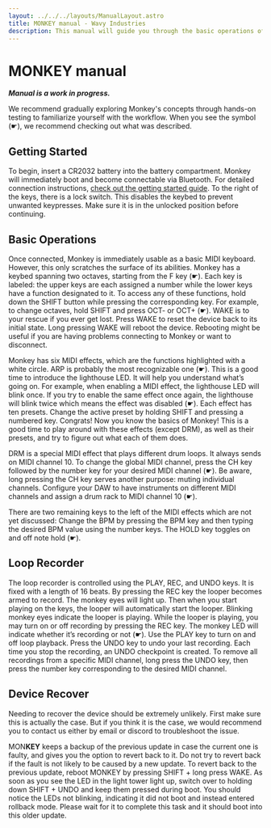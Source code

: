 ```yaml
---
layout: ../../../layouts/ManualLayout.astro
title: MONKEY manual - Wavy Industries
description: This manual will guide you through the basic operations of MONKEY. MONKEY is a MIDI controller with a built-in looper and MIDI effects.
---
```


# MON**KEY** manual

**_Manual is a work in progress._**

We recommend gradually exploring Monkey's concepts through hands-on testing to familiarize yourself with the workflow. When you see the symbol (☛), we recommend checking out what was described.

## Getting Started

To begin, insert a CR2032 battery into the battery compartment. Monkey will immediately boot and become connectable via Bluetooth. For detailed connection instructions, [check out the getting started guide]({routes["monkey-getting-started"]}). To the right of the keys, there is a lock switch. This disables the keybed to prevent unwanted keypresses. Make sure it is in the unlocked position before continuing.

## Basic Operations

Once connected, Monkey is immediately usable as a basic MIDI keyboard. However, this only scratches the surface of its abilities. Monkey has a keybed spanning two octaves, starting from the F key (☛). Each key is labeled: the upper keys are each assigned a number while the lower keys have a function designated to it. To access any of these functions, hold down the SHIFT button while pressing the corresponding key. For example, to change octaves, hold SHIFT and press OCT- or OCT+ (☛). WAKE is to your rescue if you ever get lost. Press WAKE to reset the device back to its initial state. Long pressing WAKE will reboot the device. Rebooting might be useful if you are having problems connecting to Monkey or want to disconnect.

Monkey has six MIDI effects, which are the functions highlighted with a white circle. ARP is probably the most recognizable one (☛). This is a good time to introduce the lighthouse LED. It will help you understand what’s going on. For example, when enabling a MIDI effect, the lighthouse LED will blink once. If you try to enable the same effect once again, the lighthouse will blink twice which means the effect was disabled (☛). Each effect has ten presets. Change the active preset by holding SHIFT and pressing a numbered key. Congrats! Now you know the basics of Monkey! This is a good time to play around with these effects (except DRM), as well as their presets, and try to figure out what each of them does.

DRM is a special MIDI effect that plays different drum loops. It always sends on MIDI channel 10. To change the global MIDI channel, press the CH key followed by the number key for your desired MIDI channel (☛). Be aware, long pressing the CH key serves another purpose: muting individual channels. Configure your DAW to have instruments on different MIDI channels and assign a drum rack to MIDI channel 10 (☛).

There are two remaining keys to the left of the MIDI effects which are not yet discussed: Change the BPM by pressing the BPM key and then typing the desired BPM value using the number keys. The HOLD key toggles on and off note hold (☛).

## Loop Recorder

The loop recorder is controlled using the PLAY, REC, and UNDO keys. It is fixed with a length of 16 beats. By pressing the REC key the looper becomes armed to record. The monkey eyes will light up. Then when you start playing on the keys, the looper will automatically start the looper. Blinking monkey eyes indicate the looper is playing. While the looper is playing, you may turn on or off recording by pressing the REC key. The monkey LED will indicate whether it’s recording or not (☛). Use the PLAY key to turn on and off loop playback. Press the UNDO key to undo your last recording. Each time you stop the recording, an UNDO checkpoint is created. To remove all recordings from a specific MIDI channel, long press the UNDO key, then press the number key corresponding to the desired MIDI channel.

## Device Recover

Needing to recover the device should be extremely unlikely. First make sure this is actually the case. But if you think it is the case, we would recommend you to contact us either by email or discord to troubleshoot the issue.

MON**KEY** keeps a backup of the previous update in case the current one is faulty, and gives you the option to revert back to it. Do not try to revert back if the fault is not likely to be caused by a new update. To revert back to the previous update, reboot MONKEY by pressing SHIFT + long press WAKE. As soon as you see the LED in the light tower light up, switch over to holding down SHIFT + UNDO and keep them pressed during boot. You should notice the LEDs not blinking, indicating it did not boot and instead entered rollback mode. Please wait for it to complete this task and it should boot into this older update.

